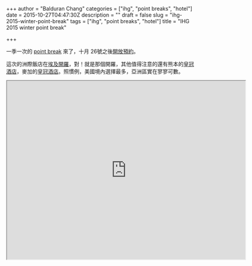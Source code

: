 +++
author = "Balduran Chang"
categories = ["ihg", "point breaks", "hotel"]
date = 2015-10-27T04:47:30Z
description = ""
draft = false
slug = "ihg-2015-winter-point-break"
tags = ["ihg", "point breaks", "hotel"]
title = "IHG 2015 winter point break"

+++


一季一次的 [point break][PB2015Q4] 來了，十月 26號之後[開放預約][PBorder]。


[PB2015Q4]: http://blog.ihg.com/ihg-rewards-club-pointbreaks-preview
[PBorder]: http://www.ihg.com/hotels/us/en/global/redeem-rewards/pointbreaks

這次的洲際飯店在[埃及開羅][IC]，對！就是那個開羅，其他值得注意的還有熊本的[皇冠酒店][CPkumamoto]，麥加的[皇冠酒店][CP madinah]。照慣例，美國境內選擇最多，亞洲區實在寥寥可數。


[IC]: http://www.ihg.com/intercontinental/hotels/gb/en/cairo/croha/hoteldetail
[CPkumamoto]: http://www.ihg.com/crowneplaza/hotels/us/en/kumamoto/kmjja/hoteldetail
[CP madinah]: http://www.ihg.com/crowneplaza/hotels/us/en/madinah/medin/hoteldetail

<iframe src="https://www.google.com/maps/d/embed?mid=zLCCsrpfpD5U.k4qdt2ayCQOY" width="640" height="480"></iframe>

